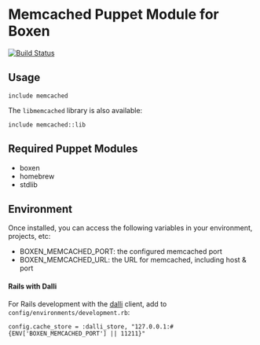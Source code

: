 # Memcached Puppet Module for Boxen

[![Build Status](https://travis-ci.org/boxen/puppet-memcached.png?branch=master)](https://travis-ci.org/boxen/puppet-memcached)

## Usage

```puppet
include memcached
```

The `libmemcached` library is also available:
```puppet
include memcached::lib
```

## Required Puppet Modules

* boxen
* homebrew
* stdlib


## Environment

Once installed, you can access the following variables in your environment, projects, etc:

* BOXEN_MEMCACHED_PORT: the configured memcached port
* BOXEN_MEMCACHED_URL: the URL for memcached, including host & port

#### Rails with Dalli

For Rails development with the [dalli](https://github.com/mperham/dalli) client, add to `config/environments/development.rb`:

    config.cache_store = :dalli_store, "127.0.0.1:#{ENV['BOXEN_MEMCACHED_PORT'] || 11211}"
